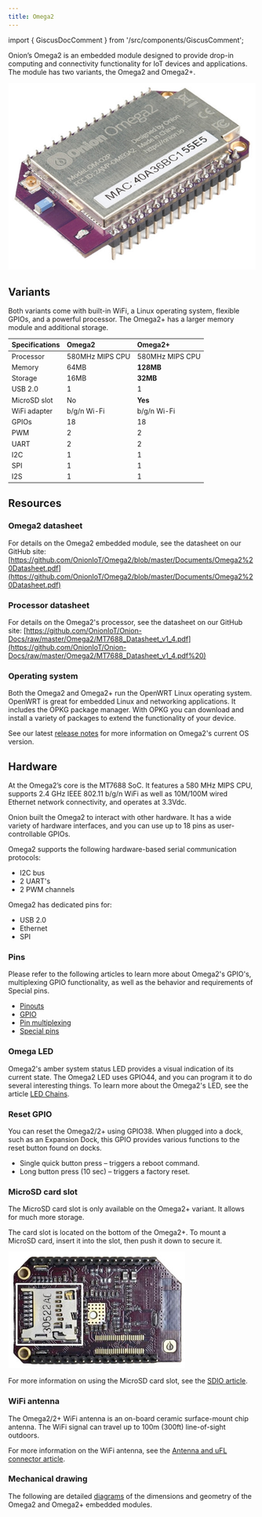 ```yaml
---
title: Omega2
---
```


import { GiscusDocComment } from '/src/components/GiscusComment';

Onion’s Omega2 is an embedded module designed to provide drop-in computing and connectivity functionality for IoT devices and applications. The module has two variants, the Omega2 and Omega2+.

![omega2-module](./assets/omega2-product.jpg)

## Variants

Both variants come with built-in WiFi, a Linux operating system, flexible GPIOs, and a powerful processor. The Omega2+ has a larger memory module and additional storage.

| Specifications | Omega2          | Omega2+         |
| :------------- | :-------------- | :-------------- |
| Processor      | 580MHz MIPS CPU | 580MHz MIPS CPU |
| Memory         | 64MB            | **128MB**       |
| Storage        | 16MB            | **32MB**        |
| USB  2.0       | 1               | 1               |
| MicroSD slot   | No              | **Yes**         |
| WiFi adapter   | b/g/n Wi-Fi     | b/g/n Wi-Fi     |
| GPIOs          | 18              | 18              |
| PWM            | 2               | 2               |
| UART           | 2               | 2               |
| I2C            | 1               | 1               |
| SPI            | 1               | 1               |
| I2S            | 1               | 1               |

## Resources

### Omega2 datasheet

For details on the Omega2 embedded module, see the datasheet on our GitHub site: [https://github.com/OnionIoT/Omega2/blob/master/Documents/Omega2%20Datasheet.pdf](https://github.com/OnionIoT/Omega2/blob/master/Documents/Omega2%20Datasheet.pdf)

### Processor datasheet

For details on the Omega2's processor, see the datasheet on our GitHub site: [https://github.com/OnionIoT/Onion-Docs/raw/master/Omega2/MT7688_Datasheet_v1_4.pdf](https://github.com/OnionIoT/Onion-Docs/raw/master/Omega2/MT7688_Datasheet_v1_4.pdf%20)

### Operating system

Both the Omega2 and Omega2+ run the OpenWRT Linux operating system. OpenWRT is great for embedded Linux and networking applications. It includes the OPKG package manager. With OPKG you can download and install a variety of packages to extend the functionality of your device.

See our latest [release notes](https://github.com/OnionIoT/OpenWRT-Packages/releases) for more information on Omega2's current OS version.

## Hardware

At the Omega2’s core is the MT7688 SoC. It features a 580 MHz MIPS CPU, supports 2.4 GHz IEEE 802.11 b/g/n WiFi as well as 10M/100M wired Ethernet network connectivity, and operates at 3.3Vdc.

Onion built the Omega2 to interact with other hardware. It has a wide variety of hardware interfaces, and you can use up to 18 pins as user-controllable GPIOs.

Omega2 supports the following hardware-based serial communication protocols:

- I2C bus
- 2 UART's
- 2 PWM channels

Omega2 has dedicated pins for:

- USB 2.0
- Ethernet
- SPI

### Pins

Please refer to the following articles to learn more about Omega2's GPIO's, multiplexing GPIO functionality, as well as the behavior and requirements of Special pins.

- [Pinouts](/hardware-interfaces/pinouts)
- [GPIO](/hardware-interfaces/gpio)
- [Pin multiplexing](/hardware-interfaces/pin-multiplexing)
- [Special pins](/hardware-interfaces/special-pins)

### Omega LED

Omega2's amber system status LED provides a visual indication of its current state. The Omega2 LED uses GPIO44, and you can program it to do several interesting things. To learn more about the Omega2's LED, see the article [LED Chains](/hardware-interfaces/ledchain).

### Reset GPIO

You can reset the Omega2/2+ using GPIO38. When plugged into a dock, such as an Expansion Dock, this GPIO provides various functions to the reset button found on docks.

- Single quick button press – triggers a reboot command.
- Long button press (10 sec) – triggers a factory reset.

### MicroSD card slot

The MicroSD card slot is only available on the Omega2+ variant. It allows for much more storage.

The card slot is located on the bottom of the Omega2+. To mount a MicroSD card, insert it into the slot, then push it down to secure it.

![microSD slot](./assets/microSD-photo.jpg)

For more information on using the MicroSD card slot, see the [SDIO article](/hardware-interfaces/sdio).

### WiFi antenna

The Omega2/2+ WiFi antenna is an on-board ceramic surface-mount chip antenna. The WiFi signal can travel up to 100m (300ft) line-of-sight outdoors.

For more information on the WiFi antenna, see the [Antenna and uFL connector article](/hardware-interfaces/wifi-antenna).

### Mechanical drawing

The following are detailed [diagrams](./omega2-mechanical) of the dimensions and geometry of the Omega2 and Omega2+ embedded modules.

<GiscusDocComment />
